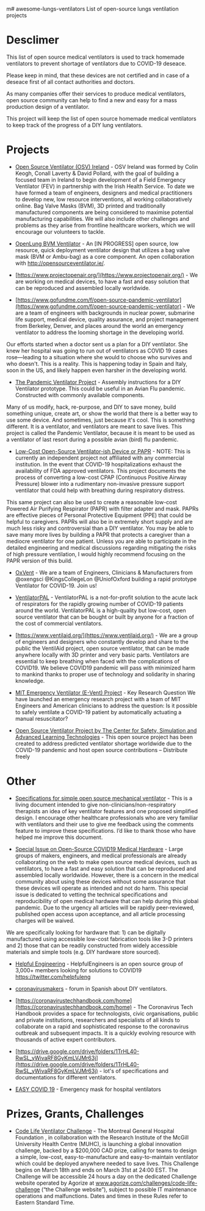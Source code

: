 m# awesome-lungs-ventilators
List of open-source lungs ventilation projects 


# Desclimer
This list of open source medical ventilators is used to track homemade ventilators to prevent shortage of ventilators due to COVID-19 deseace. 

Please keep in mind, that these devices are not certified and in case of a deseace first of all contact authorities and doctors.

As many companies offer their services to produce medical ventilators, open source community can help to find a new and easy for a mass production design of a ventilator.

This project will keep the list of open source homemade medical ventilators to keep track of the progress of a DIY lung ventilators.

# Projects

- [Open Source Ventilator (OSV) Ireland](https://opensourceventilator.ie/) - OSV Ireland was formed by Colin Keogh, Conall Laverty & David Pollard, with the goal of building a focused team in Ireland to begin development of a Field Emergency Ventilator (FEV) in partnership with the Irish Health Service. To date we have formed a team of engineers, designers and medical practitioners to develop new, low resource interventions, all working collaboratively online. Bag Valve Masks (BVM), 3D printed and traditionally manufactured components are being considered to maximise potential manufacturing capabilities. We will also include other challenges and problems as they arise from frontline healthcare workers, which we will encourage our volunteers to tackle.

- [OpenLung BVM Ventilator](https://gitlab.com/open-source-ventilator/OpenLung) - An [IN PROGRESS] open source, low resource, quick deployment ventilator design that utilizes a bag valve mask (BVM or Ambu-bag) as a core component. An open collaboration with http://opensourceventilator.ie/.

- [https://www.projectopenair.org/](https://www.projectopenair.org/) - We are working on medical devices, to have a fast and easy solution that can be reproduced and assembled locally worldwide. 

- [https://www.gofundme.com/f/open-source-pandemic-ventilator](https://www.gofundme.com/f/open-source-pandemic-ventilator) - We are a team of engineers with backgrounds in nuclear power, submarine life support, medical device, quality assurance, and project management from Berkeley, Denver, and places around the world an emergency ventilator to address the looming shortage in the developing world.

Our efforts started when a doctor sent us a plan for a DIY ventilator. She knew her hospital was going to run out of ventilators as COVID 19 cases rose—leading to a situation where she would to choose who survives and who doesn't. This is a reality. This is happening today in Spain and Italy, soon in the US, and likely happen even harsher in the developing world.

- [The Pandemic Ventilator Project](https://www.instructables.com/id/The-Pandemic-Ventilator/) - Assembly instructions for a DIY Ventilator prototype.
This could be useful in an Avian Flu pandemic.
Constructed with commonly available components.

Many of us modify, hack, re-purpose, and DIY to save money, build something unique, create art, or show the world that there is a better way to use some device. And sometimes, just because it's cool. This is something different. It is a ventilator, and ventilators are meant to save lives. This project is called the Pandemic Ventilator, because it is meant to be used as a ventilator of last resort during a possible avian (bird) flu pandemic.

- [Low-Cost Open-Source Ventilator-ish Device or PAPR](https://github.com/jcl5m1/ventilator) - NOTE: This is currently an independent project not affiliated with any commercial institution.
In the event that COVID-19 hospitalizations exhaust the availability of FDA approved ventilators. This project documents the process of converting a low-cost CPAP (Continuous Positive Airway Pressure) blower into a rudimentary non-invasive pressure support ventilator that could help with breathing during respiratory distress.

This same project can also be used to create a reasonable low-cost Powered Air Purifying Respirator (PAPR) with filter adapter and mask. PAPRs are effective pieces of Personal Protective Equipment (PPE) that could be helpful to caregivers. PAPRs will also be in extremely short supply and are much less risky and controversial than a DIY ventilator. You may be able to save many more lives by building a PAPR that protects a caregiver than a mediocre ventilator for one patient. Unless you are able to participate in the detailed engineering and medical discussions regarding mitigating the risks of high pressure ventilation, I would highly recommend focusing on the PAPR version of this build. 

- [OxVent](https://oxvent.org/) - We are a team of Engineers, Clinicians & Manufacturers from @oxengsci @KingsCollegeLon @UniofOxford building a rapid prototype Ventilator for COVID-19. Join us!

- [VentilatorPAL](https://freebreathing.org/) - VentilatorPAL is a not-for-profit solution to the acute lack of respirators for the rapidly growing number of COVID-19 patients around the world.
VentilatorPAL is a high-quality but low-cost, open source ventilator that can be bought or built by anyone for a fraction of the cost of commercial ventilators.

- [https://www.ventilaid.org/](https://www.ventilaid.org/) - We are a group of engineers and designers who constantly develop and share to the public the VentilAid project, open source ventilator, that can be made anywhere locally with 3D printer and very basic parts. Ventilators are essential to keep breathing when faced with the complications of COVID19.
We believe COVID19 pandemic will pass with minimized harm to mankind thanks to proper use of technology and solidarity in sharing knowledge.

- [MIT Emergency Ventilator (E-Vent) Project](https://e-vent.mit.edu/) - Key Research Question
We have launched an emergency research project with a team of MIT Engineers and American clinicians to address the question:
Is it possible to safely ventilate a COVID-19 patient by automatically actuating a manual resuscitator?

- [Open Source Ventilator Project by The Center for Safety, Simulation and Advanced Learning Technologies](https://simulation.health.ufl.edu/technology-development/open-source-ventilator-project/) - This open source project has been created to address predicted ventilator shortage worldwide due to the COVID-19 pandemic and host open source contributions – Distribute freely

# Other
- [Specifications for simple open source mechanical ventilator](https://docs.google.com/document/d/1FNPwrQjB1qW1330s5-S_-VB0vDHajMWKieJRjINCNeE/preview) - This is a living document intended to give non-clinicians/non-respiratory therapists an idea of key ventilator features and one proposed simplified design. I encourage other healthcare professionals who are very familiar with ventilators and their use to give me feedback using the comments feature to improve these specifications.
I’d like to thank those who have helped me improve this document.

- [Special Issue on Open-Source COVID19 Medical Hardware](https://www.journals.elsevier.com/hardwarex/call-for-papers/special-issue-on-open-source-covid19-medical-hardware) - Large groups of makers, engineers, and medical professionals are already collaborating on the web to make open source medical devices, such as ventilators, to have a fast and easy solution that can be reproduced and assembled locally worldwide. However, there is a concern in the medical community about using these devices without some assurance that these devices will operate as intended and not do harm. This special issue is dedicated to vetting the technical specifications and reproducibility of open medical hardware that can help during this global pandemic. Due to the urgency all articles will be rapidly peer-reviewed, published open access upon acceptance, and all article processing charges will be waived.
  
We are specifically looking for hardware that: 1) can be digitally manufactured using accessible low-cost fabrication tools like 3-D printers and 2) those that can be readily constructed from widely accessible materials and simple tools (e.g. DIY hardware store sourced).

- [Helpful Engineering](https://app.jogl.io/project/121#about) - HelpfulEngineers is an open source group of 3,000+ members looking for solutions to COVID19 https://twitter.com/helpfuleng
- [coronavirusmakers](https://www.coronavirusmakers.org/index.php/es/) - forum in Spanish about DIY ventilators.

- [https://coronavirustechhandbook.com/home](https://coronavirustechhandbook.com/home) - The Coronavirus Tech Handbook provides a space for technologists, civic organisations, public and private institutions, researchers and specialists of all kinds to collaborate on a rapid and sophisticated response to the coronavirus outbreak and subsequent impacts. It is a quickly evolving resource with thousands of active expert contributors. 
- [https://drive.google.com/drive/folders/1TrHL40-RwSL_yWivaRF8GyKmLVJMr63j](https://drive.google.com/drive/folders/1TrHL40-RwSL_yWivaRF8GyKmLVJMr63j) - lot's of specifications and documentations for different ventilators.

- [EASY COVID 19](https://www.isinnova.it/easy-covid19-eng/) - Emergency mask for hospital ventilators

# Prizes, Grants, Challenges

- [Code Life Ventilator Challenge](https://www.agorize.com/en/challenges/code-life-challenge/agreements) - The Montreal General Hospital Foundation , in collaboration with the Research Institute of the McGill University Health Centre (MUHC), is launching a global innovation challenge, backed by a $200,000 CAD prize, calling for teams to design a simple, low-cost, easy-to-manufacture and easy-to-maintain ventilator which could be deployed anywhere needed to save lives.
This Challenge begins on March 18th and ends on March 31st at 24:00 EST. The Challenge will be accessible 24 hours a day on the dedicated Challenge website operated by Agorize at www.agorize.com/challenges/code-life-challenge (“the Challenge website”), subject to possible IT maintenance operations and malfunctions. Dates and times in these Rules refer to Eastern Standard Time.